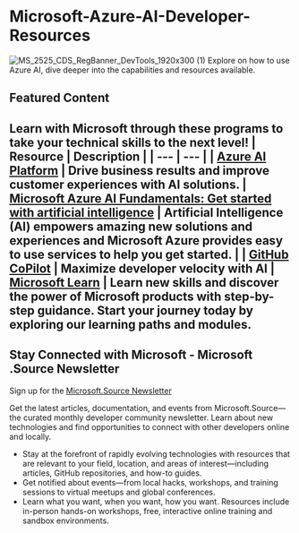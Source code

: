 # Microsoft-Azure-AI-Developer-Resources
![MS_2525_CDS_RegBanner_DevTools_1920x300 (1)](https://user-images.githubusercontent.com/107423518/180083692-13dcdf47-0f75-4aaf-b50e-5d037f611206.jpg)
Explore on how to use Azure AI, dive deeper into the capabilities and resources available.

## Featured Content
Learn with Microsoft through these programs to take your technical skills to the next level!
| Resource | Description |
| --- | --- | 
| [Azure AI Platform](https://azure.microsoft.com/en-us/solutions/ai/) | Drive business results and improve customer experiences with AI solutions.
| [Microsoft Azure AI Fundamentals: Get started with artificial intelligence](https://learn.microsoft.com/en-us/training/paths/get-started-with-artificial-intelligence-on-azure/) | Artificial Intelligence (AI) empowers amazing new solutions and experiences and Microsoft Azure provides easy to use services to help you get started. |
| [GitHub CoPilot](https://resources.github.com/copilot-for-business/) | Maximize developer velocity with AI
| [Microsoft Learn](https://learn.microsoft.com/en-us/training/browse/?expanded=azure&products=ai-services) | Learn new skills and discover the power of Microsoft products with step-by-step guidance. Start your journey today by exploring our learning paths and modules.
---

## Stay Connected with Microsoft - Microsoft .Source Newsletter
Sign up for the [Microsoft.Source Newsletter](https://azure.microsoft.com/en-us/resources/join-the-azure-developer-community/)

Get the latest articles, documentation, and events from Microsoft.Source—the curated monthly developer community newsletter. Learn about new technologies and find opportunities to connect with other developers online and locally.

- Stay at the forefront of rapidly evolving technologies with resources that are relevant to your field, location, and areas of interest—including articles, GitHub repositories, and how-to guides.
- Get notified about events—from local hacks, workshops, and training sessions to virtual meetups and global conferences.
- Learn what you want, when you want, how you want. Resources include in-person hands-on workshops, free, interactive online training and sandbox environments.


<!--

 Command | Description | New |
| --------------------- | --------------------- | --|
| `git status` | List all *new or modified* files |
| `git diff` | Show file differences that **haven't been** staged |



|             |          Grouping           ||
First Header  | Second Header | Third Header |
 ------------ | :-----------: | -----------: |
Content       |          *Long Cell*        ||
Content       |   **Cell**    |         Cell |


|             |          Grouping           ||
First Header  | Second Header | Third Header |
 ------------ | :-----------: | -----------: |
 [Azure Samples](https://github.com/azure-samples)       |          Microsoft Azure code samples and examples in .NET, Java, Python, Node.js, PHP and Ruby        | Column S|
[Azure Samples](https://github.com/azure-samples)       |          Series of workshops for hands-on experience working with Azure Cosmos DB using the SQL API, JavaScript and .NET Core SDK.          | Column S|
Content       |   **Cell**    |         Cell |

>
